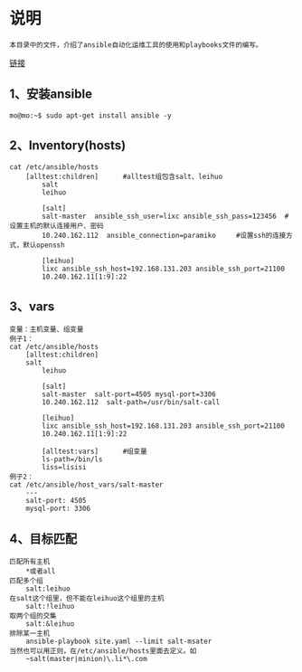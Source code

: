说明
===
	本目录中的文件，介绍了ansible自动化运维工具的使用和playbooks文件的编写。
	
[链接](http://lixcto.blog.51cto.com/4834175/1431659 "参考文档URL")
	
1、安装ansible
---
	mo@mo:~$ sudo apt-get install ansible -y

2、Inventory(hosts)
---	
	cat /etc/ansible/hosts 
		[alltest:children]		#alltest组包含salt、leihuo
	        salt
	        leihuo
	     
	        [salt]
	        salt-master  ansible_ssh_user=lixc ansible_ssh_pass=123456 	#设置主机的默认连接用户、密码
	        10.240.162.112  ansible_connection=paramiko 	#设置ssh的连接方式，默认openssh
	     
	     	[leihuo]
	        lixc ansible_ssh_host=192.168.131.203 ansible_ssh_port=21100 
	        10.240.162.11[1:9]:22
	     
3、vars
---
	变量：主机变量、组变量
	例子1：	
	cat /etc/ansible/hosts 
		[alltest:children]
		salt
	        leihuo
	    
	        [salt]
	        salt-master  salt-port=4505 mysql-port=3306
	        10.240.162.112  salt-path=/usr/bin/salt-call
	     
	        [leihuo]
	        lixc ansible_ssh_host=192.168.131.203 ansible_ssh_port=21100 
	        10.240.162.11[1:9]:22
	     
	        [alltest:vars]		#组变量
	        ls-path=/bin/ls
	    	liss=lisisi
	例子2：	
	cat /etc/ansible/host_vars/salt-master
		---
		salt-port: 4505
		mysql-port: 3306

4、目标匹配
---
	匹配所有主机
		*或者all
	匹配多个组
		salt:leihuo
	在salt这个组里，但不能在leihuo这个组里的主机
		salt:!leihuo
	取两个组的交集
		salt:&leihuo
	排除某一主机
		ansible-playbook site.yaml --limit salt-msater
	当然也可以用正则，在/etc/ansible/hosts里面去定义。如
		~salt(master|minion)\.li*\.com
